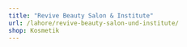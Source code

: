 ```yaml
---
title: "Revive Beauty Salon & Institute"
url: /lahore/revive-beauty-salon-und-institute/
shop: Kosmetik
---
```

